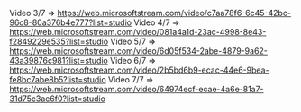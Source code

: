 Video 3/7 => https://web.microsoftstream.com/video/c7aa78f6-6c45-42bc-96c8-80a376b4e777?list=studio 
Video 4/7 => https://web.microsoftstream.com/video/081a4a1d-23ac-4998-8e43-f2849229e535?list=studio 
Video 5/7 => https://web.microsoftstream.com/video/6d05f534-2abe-4879-9a62-43a39876c981?list=studio
Video 6/7 => https://web.microsoftstream.com/video/2b5bd6b9-ecac-44e6-9bea-fe8bc7abe8b5?list=studio 
Video 7/7 => https://web.microsoftstream.com/video/64974ecf-ecae-4a6e-81a7-31d75c3ae6f0?list=studio 